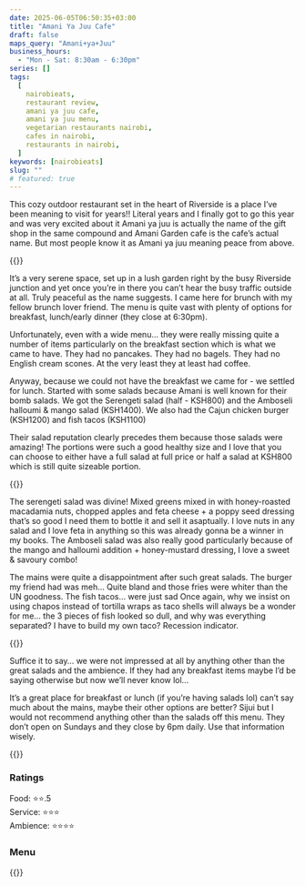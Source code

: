 ```yaml
---
date: 2025-06-05T06:50:35+03:00
title: "Amani Ya Juu Cafe"
draft: false
maps_query: "Amani+ya+Juu"
business_hours:
  - "Mon - Sat: 8:30am - 6:30pm"
series: []
tags:
  [
    nairobieats,
    restaurant review,
    amani ya juu cafe,
    amani ya juu menu,
    vegetarian restaurants nairobi,
    cafes in nairobi,
    restaurants in nairobi,
  ]
keywords: [nairobieats]
slug: ""
# featured: true
---
```


This cozy outdoor restaurant set in the heart of Riverside is a place I’ve been meaning to visit for years!! Literal years and I finally got to go this year and was very excited about it Amani ya juu is actually the name of the gift shop in the same compound and Amani Garden cafe is the cafe’s actual name. But most people know it as Amani ya juu meaning peace from above.

{{<image-gallery key="amani-ya-juu-cafe" titles="amani-01 amani-02 amani-03 amani-04">}}

It’s a very serene space, set up in a lush garden right by the busy Riverside junction and yet once you’re in there you can’t hear the busy traffic outside at all. Truly peaceful as the name suggests. I came here for brunch with my fellow brunch lover friend. The menu is quite vast with plenty of options for breakfast, lunch/early dinner (they close at 6:30pm).

Unfortunately, even with a wide menu… they were really missing quite a number of items particularly on the breakfast section which is what we came to have. They had no pancakes. They had no bagels. They had no English cream scones. At the very least they at least had coffee.

Anyway, because we could not have the breakfast we came for - we settled for lunch. Started with some salads because Amani is well known for their bomb salads. We got the Serengeti salad (half - KSH800) and the Amboseli halloumi & mango salad (KSH1400). We also had the Cajun chicken burger (KSH1200) and fish tacos (KSH1100)

Their salad reputation clearly precedes them because those salads were amazing! The portions were such a good healthy size and I love that you can choose to either have a full salad at full price or half a salad at KSH800 which is still quite sizeable portion.

{{<image-gallery key="amani-ya-juu-cafe" titles="amani-05 amani-06">}}

The serengeti salad was divine! Mixed greens mixed in with honey-roasted macadamia nuts, chopped apples and feta cheese + a poppy seed dressing that’s so good I need them to bottle it and sell it asaptually. I love nuts in any salad and I love feta in anything so this was already gonna be a winner in my books. The Amboseli salad was also really good particularly because of the mango and halloumi addition + honey-mustard dressing, I love a sweet & savoury combo!

The mains were quite a disappointment after such great salads. The burger my friend had was meh… Quite bland and those fries were whiter than the UN goodness. The fish tacos… were just sad Once again, why we insist on using chapos instead of tortilla wraps as taco shells will always be a wonder for me… the 3 pieces of fish looked so dull, and why was everything separated? I have to build my own taco? Recession indicator.

{{<image-gallery key="amani-ya-juu-cafe" titles="amani-07 amani-08 amani-09">}}

Suffice it to say… we were not impressed at all by anything other than the great salads and the ambience. If they had any breakfast items maybe I’d be saying otherwise but now we’ll never know lol…

It’s a great place for breakfast or lunch (if you’re having salads lol) can’t say much about the mains, maybe their other options are better? Sijui but I would not recommend anything other than the salads off this menu. They don’t open on Sundays and they close by 6pm daily. Use that information wisely.

{{<image-gallery key="" titles="">}}

### Ratings

Food: ⭐️⭐️.5<br>
Service: ⭐️️⭐️⭐️<br>
Ambience: ⭐⭐️⭐️⭐️ <br>

### Menu

{{<remote-image-gallery key="">}}
